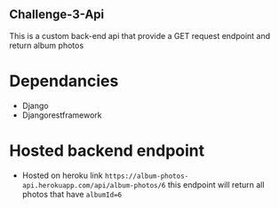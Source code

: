 ## Challenge-3-Api
This is a custom back-end api that provide a  GET request endpoint and return album photos

# Dependancies
- Django
- Djangorestframework

# Hosted backend endpoint
- Hosted on heroku
link `https://album-photos-api.herokuapp.com/api/album-photos/6`
this endpoint will return all photos that have `albumId=6`
